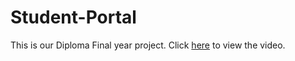 # Student-Portal
This is our Diploma Final year project.
Click [here](https://drive.google.com/file/d/1sIveoPdJURFm_0AEctldUUIjlRjxH-ZL/view?usp=sharing) to view the video.
